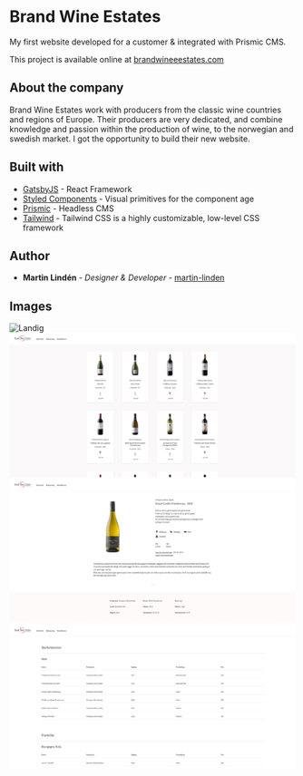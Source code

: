 # Brand Wine Estates

My first website developed for a customer & integrated with Prismic CMS.

This project is available online at [brandwineeestates.com](https://www.brandwineestates.com/)

## About the company

Brand Wine Estates work with producers from the classic wine countries and regions of Europe. Their producers are very dedicated, and combine knowledge and passion within the production of wine, to the norwegian and swedish market. I got the opportunity to build their new website.

## Built with

- [GatsbyJS](https://www.gatsbyjs.org/) - React Framework
- [Styled Components](https://styled-components.com/) - Visual primitives for the component age
- [Prismic](https://prismic.io/) - Headless CMS
- [Tailwind](https://tailwindcss.com/) - Tailwind CSS is a highly customizable, low-level CSS framework

## Author

- **Martin Lindén** - _Designer & Developer_ - [martin-linden](https://github.com/martin-linden)

## Images

![Landig](src/docs/landing.png "landing")  
![Assortment](src/docs/assortment.png "assortment")  
![Winepage](src/docs/winepage.png "winepage")  
![list](src/docs/list.png "list")
